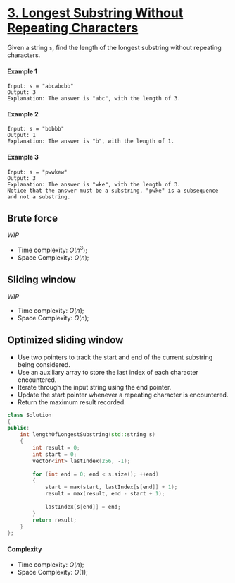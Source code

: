 # [3. Longest Substring Without Repeating Characters](https://leetcode.com/problems/longest-substring-without-repeating-characters/)

Given a string `s`, find the length of the longest substring without repeating characters.

#### Example 1

    Input: s = "abcabcbb"
    Output: 3
    Explanation: The answer is "abc", with the length of 3.

#### Example 2

    Input: s = "bbbbb"
    Output: 1
    Explanation: The answer is "b", with the length of 1.

#### Example 3

    Input: s = "pwwkew"
    Output: 3
    Explanation: The answer is "wke", with the length of 3.
    Notice that the answer must be a substring, "pwke" is a subsequence and not a substring.

## Brute force

*WIP*

- Time complexity: $O(n^3)$;
- Space Complexity: $O(n)$;

## Sliding window

*WIP*


- Time complexity: $O(n)$;
- Space Complexity: $O(n)$;

## Optimized sliding window

- Use two pointers to track the start and end of the current substring being considered.
- Use an auxiliary array to store the last index of each character encountered.
- Iterate through the input string using the end pointer.
- Update the start pointer whenever a repeating character is encountered.
- Return the maximum result recorded.

```C++
class Solution 
{
public:
    int lengthOfLongestSubstring(std::string s) 
    {
        int result = 0; 
        int start = 0;
        vector<int> lastIndex(256, -1);
  
        for (int end = 0; end < s.size(); ++end) 
        {
            start = max(start, lastIndex[s[end]] + 1);
            result = max(result, end - start + 1);
    
            lastIndex[s[end]] = end;
        }
        return result;
    }
};
```

#### Complexity

- Time complexity: $O(n)$;
- Space Complexity: $O(1)$;
